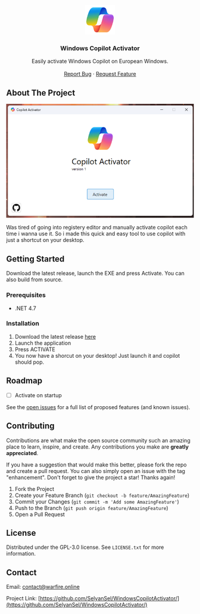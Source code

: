 <div align="center">
  <a href="[https://github.com/github_username/repo_name](https://github.com/SelyanSel/WindowsCopilotActivator/)">
    <img src="https://github.com/SelyanSel/WindowsCopilotActivator/blob/main/copilot.png?raw=true" alt="Logo" width="80" height="80">
  </a>

<h3 align="center">Windows Copilot Activator</h3>

  <p align="center">
    Easily activate Windows Copilot on European Windows.
    <br />
    <br />
    <a href="https://github.com/SelyanSel/WindowsCopilotActivator/issues/new?labels=bug&template=bug-report---.md">Report Bug</a>
    ·
    <a href="https://github.com/SelyanSel/WindowsCopilotActivator/issues/new?labels=enhancement&template=feature-request---.md">Request Feature</a>
  </p>
</div>

<!-- ABOUT THE PROJECT -->
## About The Project

<img src="https://github.com/SelyanSel/WindowsCopilotActivator/blob/main/preview.png?raw=true">

Was tired of going into registery editor and manually activate copilot each time i wanna use it. So i made this quick and easy tool to use copilot with just a shortcut on your desktop.

<!-- GETTING STARTED -->
## Getting Started

Download the latest release, launch the EXE and press Activate.
You can also build from source.

### Prerequisites

* .NET 4.7

### Installation

1. Download the latest release [here](https://github.com/SelyanSel/WindowsCopilotActivator/releases/latest)
2. Launch the application
3. Press ACTIVATE
4. You now have a shorcut on your desktop! Just launch it and copilot should pop.

<!-- ROADMAP -->
## Roadmap

- [ ] Activate on startup

See the [open issues](https://github.com/SelyanSel/WindowsCopilotActivator/issues) for a full list of proposed features (and known issues).

<!-- CONTRIBUTING -->
## Contributing

Contributions are what make the open source community such an amazing place to learn, inspire, and create. Any contributions you make are **greatly appreciated**.

If you have a suggestion that would make this better, please fork the repo and create a pull request. You can also simply open an issue with the tag "enhancement".
Don't forget to give the project a star! Thanks again!

1. Fork the Project
2. Create your Feature Branch (`git checkout -b feature/AmazingFeature`)
3. Commit your Changes (`git commit -m 'Add some AmazingFeature'`)
4. Push to the Branch (`git push origin feature/AmazingFeature`)
5. Open a Pull Request

<!-- LICENSE -->
## License

Distributed under the GPL-3.0 license. See `LICENSE.txt` for more information.

<!-- CONTACT -->
## Contact

Email: contact@warfire.online

Project Link: [https://github.com/SelyanSel/WindowsCopilotActivator/](https://github.com/SelyanSel/WindowsCopilotActivator/)
